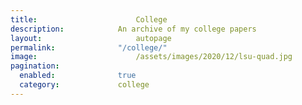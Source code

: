 ```yaml
---
title:						College
description:			An archive of my college papers
layout:						autopage
permalink:				"/college/"
image:						/assets/images/2020/12/lsu-quad.jpg
pagination: 
  enabled:				true
  category:				college
---
```


